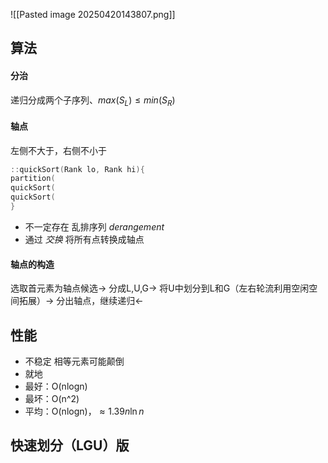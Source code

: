 ![[Pasted image 20250420143807.png]]
## 算法
#### 分治
递归分成两个子序列、$max(S_L) \leq min(S_R)$
#### 轴点
左侧不大于，右侧不小于
```c++
::quickSort(Rank lo, Rank hi){
partition(
quickSort(
quickSort(
}
```
- 不一定存在
    乱排序列 *derangement*
- 通过 *交换* 将所有点转换成轴点
#### 轴点的构造
选取首元素为轴点候选->
分成L,U,G->
将U中划分到L和G（左右轮流利用空闲空间拓展）->
分出轴点，继续递归<-
## 性能
- 不稳定
    相等元素可能颠倒
- 就地
- 最好：O(nlogn)
- 最坏：O(n^2)
- 平均：O(nlogn)，$\approx 1.39n \ln n$
## 快速划分（LGU）版
